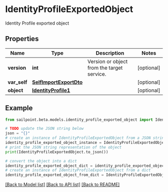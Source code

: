 # IdentityProfileExportedObject

Identity Profile exported object

## Properties

Name | Type | Description | Notes
------------ | ------------- | ------------- | -------------
**version** | **int** | Version or object from the target service. | [optional] 
**var_self** | [**SelfImportExportDto**](SelfImportExportDto.md) |  | [optional] 
**object** | [**IdentityProfile1**](IdentityProfile1.md) |  | [optional] 

## Example

```python
from sailpoint.beta.models.identity_profile_exported_object import IdentityProfileExportedObject

# TODO update the JSON string below
json = "{}"
# create an instance of IdentityProfileExportedObject from a JSON string
identity_profile_exported_object_instance = IdentityProfileExportedObject.from_json(json)
# print the JSON string representation of the object
print(IdentityProfileExportedObject.to_json())

# convert the object into a dict
identity_profile_exported_object_dict = identity_profile_exported_object_instance.to_dict()
# create an instance of IdentityProfileExportedObject from a dict
identity_profile_exported_object_from_dict = IdentityProfileExportedObject.from_dict(identity_profile_exported_object_dict)
```
[[Back to Model list]](../README.md#documentation-for-models) [[Back to API list]](../README.md#documentation-for-api-endpoints) [[Back to README]](../README.md)



